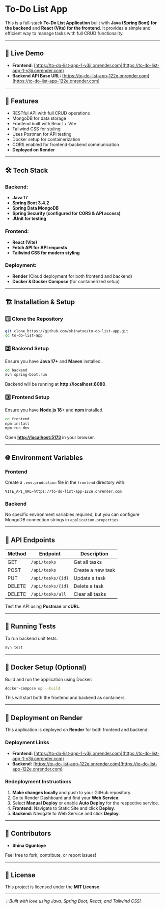 # To-Do List App

This is a full-stack **To-Do List Application** built with **Java (Spring Boot) for the backend** and **React (Vite) for the frontend**. It provides a simple and efficient way to manage tasks with full CRUD functionality.

---

## 🚀 Live Demo
- **Frontend:** [https://to-do-list-app-1-y3ji.onrender.com](https://to-do-list-app-1-y3ji.onrender.com)
- **Backend API Base URL:** [https://to-do-list-app-122e.onrender.com](https://to-do-list-app-122e.onrender.com)

---

## 🚀 Features
- RESTful API with full CRUD operations
- MongoDB for data storage
- Frontend built with React + Vite
- Tailwind CSS for styling
- Uses Postman for API testing
- Docker setup for containerization
- CORS enabled for frontend-backend communication
- **Deployed on Render**

---

## 🛠️ Tech Stack
### Backend:
- **Java 17**
- **Spring Boot 3.4.2**
- **Spring Data MongoDB**
- **Spring Security (configured for CORS & API access)**
- **JUnit for testing**

### Frontend:
- **React (Vite)**
- **Fetch API for API requests**
- **Tailwind CSS for modern styling**

### Deployment:
- **Render** (Cloud deployment for both frontend and backend)
- **Docker & Docker Compose** (for containerized setup)

---

## 🏗️ Installation & Setup

### 1️⃣ Clone the Repository
```sh
git clone https://github.com/shinatxo/to-do-list-app.git
cd to-do-list-app
```

### 2️⃣ Backend Setup
Ensure you have **Java 17+** and **Maven** installed.
```sh
cd backend
mvn spring-boot:run
```
Backend will be running at **http://localhost:8080**.

### 3️⃣ Frontend Setup
Ensure you have **Node.js 18+** and **npm** installed.
```sh
cd frontend
npm install
npm run dev
```
Open **[http://localhost:5173](http://localhost:5173)** in your browser.

---

## 🌐 Environment Variables
### Frontend
Create a `.env.production` file in the `frontend` directory with:
```env
VITE_API_URL=https://to-do-list-app-122e.onrender.com
```

### Backend
No specific environment variables required, but you can configure MongoDB connection strings in `application.properties`.

---

## 📌 API Endpoints
| Method | Endpoint         | Description          |
|--------|-----------------|----------------------|
| GET    | `/api/tasks`    | Get all tasks       |
| POST   | `/api/tasks`    | Create a new task   |
| PUT    | `/api/tasks/{id}` | Update a task       |
| DELETE | `/api/tasks/{id}` | Delete a task       |
| DELETE | `/api/tasks/all` | Clear all tasks     |

Test the API using **Postman** or **cURL**.

---

## 🧪 Running Tests
To run backend unit tests:
```sh
mvn test
```

---

## 🐳 Docker Setup (Optional)
Build and run the application using Docker:
```sh
docker-compose up --build
```
This will start both the frontend and backend as containers.

---

## 🚀 Deployment on Render
This application is deployed on **Render** for both frontend and backend.

### Deployment Links
- **Frontend:** [https://to-do-list-app-1-v3ji.onrender.com](https://to-do-list-app-1-v3ji.onrender.com)
- **Backend:** [https://to-do-list-app-122e.onrender.com](https://to-do-list-app-122e.onrender.com)

### Redeployment Instructions
1. **Make changes locally** and push to your GitHub repository.
2. Go to Render Dashboard and find your **Web Service**.
3. Select **Manual Deploy** or enable **Auto Deploy** for the respective service.
4. **Frontend:** Navigate to Static Site and click **Deploy**.
5. **Backend:** Navigate to Web Service and click **Deploy**.

---

## 👥 Contributors
- **Shina Oguntoye**

Feel free to fork, contribute, or report issues!

---

## 📜 License
This project is licensed under the **MIT License**.

---

_💡 Built with love using Java, Spring Boot, React, and Tailwind CSS!_


